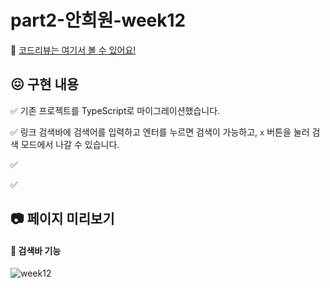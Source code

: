 # part2-안희원-week12

💌 [코드리뷰는 여기서 볼 수 있어요!](https://github.com/codeit-bootcamp-frontend/1-Weekly-Mission/pull/443)

## 😖 구현 내용

✅ 기존 프로젝트를 TypeScript로 마이그레이션했습니다.

✅ 링크 검색바에 검색어를 입력하고 엔터를 누르면 검색이 가능하고, `x` 버튼을 눌러 검색 모드에서 나갈 수 있습니다.

✅

✅

## 📷 페이지 미리보기

#### 🔎 검색바 기능

![week12](https://github.com/codeit-bootcamp-frontend/1-Weekly-Mission/assets/103186362/01eefd80-8f8c-4dec-8174-e4a5f213232c)
